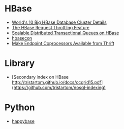 HBase
=====
* [World's 10 Big HBase Database Cluster Details](http://blog.bizosys.com/2014/05/worlds-10-big-hbase-database-cluster.html)
* [The HBase Request Throttling Feature](https://blogs.apache.org/hbase/entry/the_hbase_request_throttling_feature)
* [Scalable Distributed Transactional Queues on HBase](http://blog.cask.co/2015/05/scalable-distributed-transactional-queues/)
* [hbasecon](http://hbasecon.com/)
* [Make Endpoint Coprocessors Available from Thrift](https://issues.apache.org/jira/browse/HBASE-5600)

# Library
* [Secondary index on HBase http://tristartom.github.io/docs/ccgrid15.pdf](https://github.com/tristartom/nosql-indexing)

# Python
* [happybase](https://happybase.readthedocs.org/en/latest/user.html)